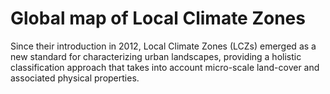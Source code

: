 # Global map of Local Climate Zones

Since their introduction in 2012, Local Climate Zones (LCZs) emerged as a new standard for characterizing urban landscapes, providing a holistic classification approach that takes into account micro-scale land-cover and associated physical properties.

